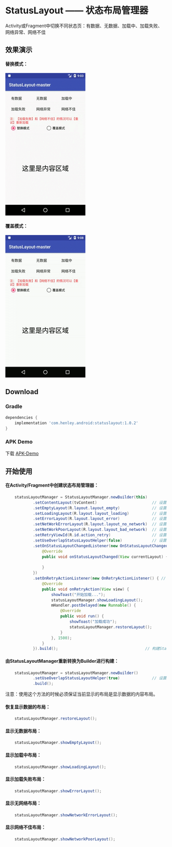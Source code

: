 # StatusLayout —— 状态布局管理器
Activity或Fragment中切换不同状态页：有数据、无数据、加载中、加载失败、网络异常、网络不佳

## 效果演示 ##
#### 替换模式： ####
![](/screenshots/替换模式.gif)
#### 覆盖模式： ####
![](/screenshots/覆盖模式.gif)

## Download ##
### Gradle ###
```gradle
dependencies {
    implementation 'com.henley.android:statuslayout:1.0.2'
}
```

### APK Demo ###

下载 [APK-Demo](https://github.com/HenleyLee/StatusLayout/raw/master/app/app-release.apk)

## 开始使用 ##

#### 在Activity/Fragment中创建状态布局管理器： ####
```java
    statusLayoutManager = StatusLayoutManager.newBuilder(this)
            .setContentLayout(tvContent)                        // 设置内容布局
            .setEmptyLayout(R.layout.layout_empty)              // 设置无数据布局
            .setLoadingLayout(R.layout.layout_loading)          // 设置加载中布局
            .setErrorLayout(R.layout.layout_error)              // 设置加载异常布局
            .setNetWorkErrorLayout(R.layout.layout_no_network)  // 设置网络异常布局
            .setNetWorkPoorLayout(R.layout.layout_bad_network)  // 设置网络不佳布局
            .setRetryViewId(R.id.action_retry)                  // 设置各种布局公用的重试操作控件ID
            .setUseOverlapStatusLayoutHelper(false)             // 设置是否使用覆盖式页面切换辅助类
            .setOnStatusLayoutChangedListener(new OnStatusLayoutChangedListener() { // 设置状态布局改变监听
                @Override
                public void onStatusLayoutChanged(View currentLayout) {

                }
            })
            .setOnRetryActionListener(new OnRetryActionListener() { // 设置重试操作监听
                @Override
                public void onRetryAction(View view) {
                    showToast("开始加载...");
                    statusLayoutManager.showLoadingLayout();
                    mHandler.postDelayed(new Runnable() {
                        @Override
                        public void run() {
                            showToast("加载成功");
                            statusLayoutManager.restoreLayout();
                        }
                    }, 1500);
                }
            }).build();                                      // 构建StatusLayoutManager

```

#### 由StatusLayoutManager重新转换为Builder进行构建： ####
```java
    statusLayoutManager = statusLayoutManager.newBuilder()
            .setUseOverlapStatusLayoutHelper(true)              // 设置是否使用覆盖式页面切换辅助类
            .build();
```
注意：使用这个方法的时候必须保证当前显示的布局是显示数据的内容布局。

#### 恢复显示数据的布局： ####
```java
    statusLayoutManager.restoreLayout();
```

#### 显示无数据布局： ####
```java
    statusLayoutManager.showEmptyLayout();
```

#### 显示加载中布局： ####
```java
    statusLayoutManager.showLoadingLayout();
```

#### 显示加载失败布局： ####
```java
    statusLayoutManager.showErrorLayout();
```

#### 显示无网络布局： ####
```java
    statusLayoutManager.showNetworkErrorLayout();
```

#### 显示网络不佳布局： ####
```java
    statusLayoutManager.showNetworkPoorLayout();
```